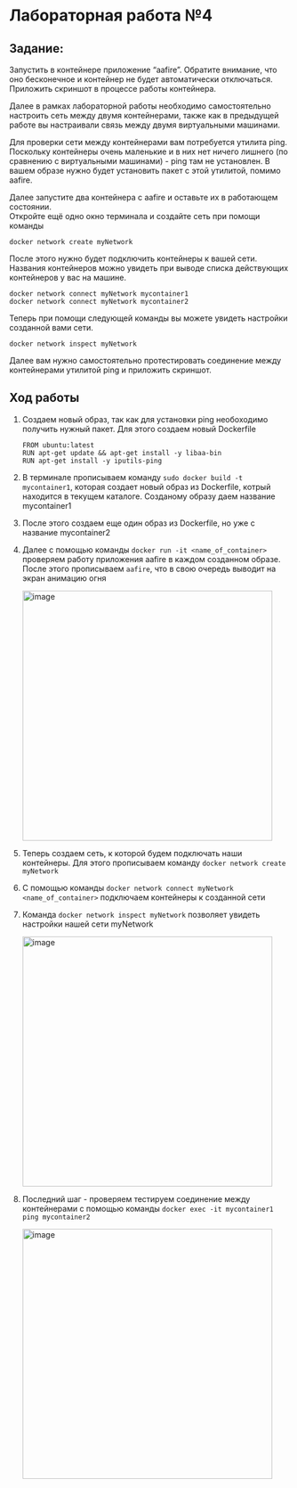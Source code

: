 # Лабораторная работа №4 
## Задание:  
Запустить в контейнере приложение “aafire”. Обратите внимание, что оно бесконечное и контейнер не будет автоматически отключаться.  
Приложить скриншот в процессе работы контейнера.  

Далее в рамках лабораторной работы необходимо самостоятельно настроить сеть между двумя контейнерами, также как в предыдущей работе вы настраивали связь между двумя виртуальными машинами.  

Для проверки сети между контейнерами вам потребуется утилита ping. Поскольку контейнеры очень маленькие и в них нет ничего лишнего (по сравнению с виртуальными машинами) - ping там не установлен. В вашем образе нужно будет установить пакет с этой утилитой, помимо aafire.  

Далее запустите два контейнера с aafire и оставьте их в работающем состоянии.  
Откройте ещё одно окно терминала и создайте сеть при помощи команды 
```
docker network create myNetwork
```
После этого нужно будет подключить контейнеры к вашей сети. Названия контейнеров можно увидеть при выводе списка действующих контейнеров у вас на машине.
```
docker network connect myNetwork mycontainer1
docker network connect myNetwork mycontainer2
```
Теперь при помощи следующей команды вы можете увидеть настройки созданной вами сети.
```
docker network inspect myNetwork
```
Далее вам нужно самостоятельно протестировать соединение между контейнерами утилитой ping и приложить скриншот.

## Ход работы
1. Создаем новый образ, так как для установки ping необоходимо получить нужный пакет. Для этого создаем новый Dockerfile
   ```
   FROM ubuntu:latest
   RUN apt-get update && apt-get install -y libaa-bin
   RUN apt-get install -y iputils-ping
   ```
2. В терминале прописываем команду `sudo docker build -t mycontainer1`, которая создает новый образ из Dockerfile, котрый находится в текущем каталоге. Созданому образу даем название mycontainer1
3. После этого создаем еще один образ из Dockerfile, но уже с название mycontainer2
4. Далее с помощью команды `docker run -it <name_of_container>` проверяем работу приложения aafire в каждом созданном образе. После этого прописываем `aafire`, что в свою очередь выводит на экран анимацию огня

    <img width="449" alt="image" src="https://github.com/user-attachments/assets/34cc7de0-6398-42bc-907e-2a0040ca0b87">
5. Теперь создаем сеть, к которой будем подключать наши контейнеры. Для этого прописываем команду `docker network create myNetwork`
6. С помощью команды `docker network connect myNetwork <name_of_container>` подключаем контейнеры к созданной сети
7. Команда `docker network inspect myNetwork` позволяет увидеть настройки нашей сети myNetwork

   <img width="449" alt="image" src="https://github.com/user-attachments/assets/3c0bcead-950f-4678-aa3a-4c3feef87254">

8. Последний шаг - проверяем тестируем соединение между контейнерами с помощью команды `docker exec -it mycontainer1 ping mycontainer2`

      <img width="449" alt="image" src="https://github.com/user-attachments/assets/29b9c73d-0bee-4999-9676-1bd3e7827a67">
